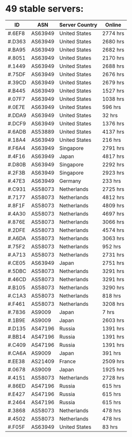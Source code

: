 # 49 stable servers:

| ID | ASN | Server Country | Online |
| ------ | ------ | ------ | ------ |
| #.6EF8 | AS63949 | United States | 2774 hrs |
| #.D363 | AS63949 | United States | 2680 hrs |
| #.BA95 | AS63949 | United States | 2682 hrs |
| #.8051 | AS63949 | United States | 2170 hrs |
| #.1449 | AS63949 | United States | 2688 hrs |
| #.75DF | AS63949 | United States | 2676 hrs |
| #.39CD | AS63949 | United States | 2679 hrs |
| #.B445 | AS63949 | United States | 1527 hrs |
| #.07F7 | AS63949 | United States | 1038 hrs |
| #.0E7E | AS63949 | United States | 596 hrs |
| #.DDA9 | AS63949 | United States | 32 hrs |
| #.DCF9 | AS63949 | United States | 1376 hrs |
| #.6ADB | AS53889 | United States | 4137 hrs |
| #.18A4 | AS63949 | United States | 216 hrs |
| #.F6A4 | AS63949 | Singapore | 2791 hrs |
| #.4F16 | AS63949 | Japan | 4817 hrs |
| #.D80B | AS63949 | Singapore | 2292 hrs |
| #.2F3B | AS63949 | Singapore | 2923 hrs |
| #.47E3 | AS63949 | Germany | 233 hrs |
| #.C931 | AS58073 | Netherlands | 2725 hrs |
| #.7177 | AS58073 | Netherlands | 4812 hrs |
| #.8F1F | AS58073 | Netherlands | 4809 hrs |
| #.4A30 | AS58073 | Netherlands | 4697 hrs |
| #.876E | AS58073 | Netherlands | 3066 hrs |
| #.2DFE | AS58073 | Netherlands | 4574 hrs |
| #.A6DA | AS58073 | Netherlands | 3063 hrs |
| #.75F2 | AS58073 | Netherlands | 952 hrs |
| #.A713 | AS58073 | Netherlands | 2731 hrs |
| #.CE05 | AS63949 | Japan | 2751 hrs |
| #.5DBC | AS58073 | Netherlands | 3291 hrs |
| #.46CD | AS58073 | Netherlands | 3291 hrs |
| #.B105 | AS58073 | Netherlands | 3290 hrs |
| #.C1A3 | AS58073 | Netherlands | 818 hrs |
| #.F461 | AS58073 | Netherlands | 3208 hrs |
| #.7836 | AS9009 | Japan | 7 hrs |
| #.1B9E | AS9009 | Japan | 2603 hrs |
| #.D135 | AS47196 | Russia | 1391 hrs |
| #.BB14 | AS47196 | Russia | 1391 hrs |
| #.C409 | AS47196 | Russia | 1391 hrs |
| #.CA6A | AS9009 | Japan | 391 hrs |
| #.EE38 | AS21409 | France | 2509 hrs |
| #.0678 | AS9009 | Japan | 1925 hrs |
| #.4151 | AS58073 | Netherlands | 2728 hrs |
| #.86ED | AS47196 | Russia | 615 hrs |
| #.E427 | AS47196 | Russia | 615 hrs |
| #.2464 | AS47196 | Russia | 615 hrs |
| #.3868 | AS58073 | Netherlands | 478 hrs |
| #.4502 | AS58073 | Netherlands | 478 hrs |
| #.F05F | AS63949 | United States | 83 hrs |

